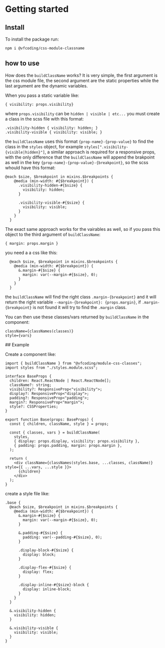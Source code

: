 # Getting started

## Install

To install the package run:

```
npm i @vfcoding/css-module-classname
```

## how to use

How does the `buildClassName` works? It is very simple, the first argument is the css module file, the second argument are the static properties while the last argument are the dynamic variables.

When you pass a static variable like:

```
{ visibility: props.visibility}
```

where `props.visibility` can be `hidden | visible | etc...` you must create a class in the scss file with this format:

```
.visibility-hidden { visibility: hidden; }
.visibility-visible { visibility: visible; }
```

the `buildClassName` uses this format `{prop-name}-{prop-value}` to find the class in the `styles` object, for example `styles[".visibility-{visible|hidden}"]`, a similar approach is required for a responsive props, with the only difference that the `buildClassName` will append the brakpoint as well in the key `{prop-name}-{prop-value}-{breakpoint}`, so the scss whould have this format:

```
@each $size, $breakpoint in mixins.$breakpoints {
    @media (min-width: #{$breakpoint}) {
      .visibility-hidden-#{$size} {
        visibility: hidden;
      }

      .visibility-visible-#{$size} {
        visibility: visible;
      }
    }
  }
```

The exact same approach works for the vairables as well, so if you pass this object to the third argument of `buildClassName`:

```
{ margin: props.margin }
```

you need a a css like this:

```
  @each $size, $breakpoint in mixins.$breakpoints {
    @media (min-width: #{$breakpoint}) {
      &.margin-#{$size} {
        margin: var(--margin-#{$size}, 0);
      }
    }
  }
```

the `buildClassName` will find the right class `.margin-{breakpoint}` and it will return the right variable `--margin-{breakpoint}: {props.margin}`, if `.margin-{breakpoint}` is not found it will try to find the `.margin` class.

You can then use these classes/vars returned by `buildClassName` in the component:

```
className={classNames(classes)}
style={vars}
```

## Example

Create a component like:

```
import { buildClassName } from "@vfcoding/module-css-classes";
import styles from "./styles.module.scss";

interface BaseProps {
  children: React.ReactNode | React.ReactNode[];
  className?: string;
  visibility?: ResponsiveProp<"visibility">;
  display?: ResponsiveProp<"display">;
  padding?: ResponsiveProp<"padding">;
  margin?: ResponsiveProp<"margin">;
  style?: CSSProperties;
}

export function Base(props: BaseProps) {
  const { children, className, style } = props;

  const { classes, vars } = buildClassName(
    styles,
    { display: props.display, visibility: props.visibility },
    { padding: props.padding, margin: props.margin },
  );

  return (
    <div className={classNames(styles.base, ...classes, className)} style={{ ...vars, ...style }}>
      {children}
    </div>
  );
}
```

create a style file like:

```
.base {
  @each $size, $breakpoint in mixins.$breakpoints {
    @media (min-width: #{$breakpoint}) {
      &.margin-#{$size} {
        margin: var(--margin-#{$size}, 0);
      }

      &.padding-#{$size} {
        padding: var(--padding-#{$size}, 0);
      }

      .display-block-#{$size} {
        display: block;
      }

      .display-flex-#{$size} {
        display: flex;
      }

      .display-inline-#{$size}-block {
        display: inline-block;
      }
    }
  }

  &.visibility-hidden {
    visibility: hidden;
  }

  &.visibility-visible {
    visibility: visible;
  }
}
```

